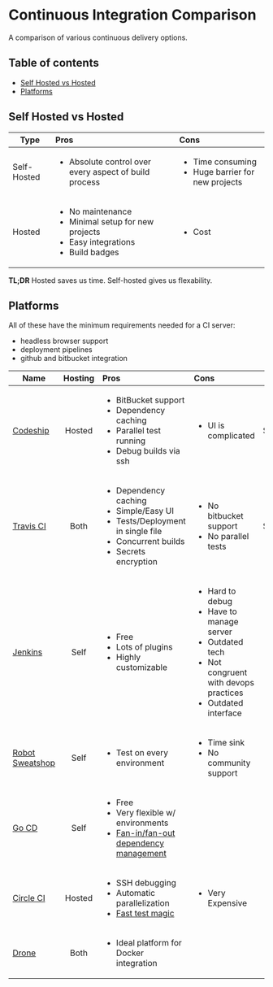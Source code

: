 # Continuous Integration Comparison

A comparison of various continuous delivery options.

## Table of contents

- [Self Hosted vs Hosted](#self-hosted-vs-hosted)
- [Platforms](#platforms)

## Self Hosted vs Hosted

| Type | Pros          | Cons  |
|------|:-------------|:-------------|
| Self-Hosted |<ul><li>Absolute control over every aspect of build process</li></ul>|<ul><li>Time consuming</li><li>Huge barrier for new projects</li></ul>|
|Hosted | <ul><li>No maintenance</li><li>Minimal setup for new projects</li><li>Easy integrations</li><li>Build badges</li></ul> | <ul><li>Cost</li></ul> |

<b>TL;DR</b> Hosted saves us time. Self-hosted gives us flexability.


## Platforms

All of these have the minimum requirements needed for a CI server:
- headless browser support
- deployment pipelines
- github and bitbucket integration


| Name | Hosting |  Pros | Cons | Price |
|------|:----------:|:-------------|:-----------|:-----:|
|[Codeship](https://codeship.com/) | Hosted |<ul><li>BitBucket support</li><li>Dependency caching</li><li>Parallel test running</li><li>Debug builds via ssh</li></ul> | <ul><li>UI is complicated</li></ul> | $199/month |
|[Travis CI](https://travis-ci.org/) | Both | <ul><li>Dependency caching</li><li>Simple/Easy UI</li><li>Tests/Deployment in single file</li><li>Concurrent builds</li><li>Secrets encryption</li></ul> | <ul><li>No bitbucket support</li><li>No parallel tests</li></ul> | $250/month |
|[Jenkins](https://jenkins-ci.org/) | Self |<ul><li>Free</li><li>Lots of plugins</li><li>Highly customizable</li></ul> | <ul><li>Hard to debug</li><li>Have to manage server</li><li>Outdated tech</li><li>Not congruent with devops practices</li><li>Outdated interface</li></ul> | Free |
|[Robot Sweatshop](https://github.com/JScott/robot_sweatshop) | Self |<ul><li>Test on every environment</li></ul> | <ul><li>Time sink</li><li>No community support</li></ul> | Free |
|[Go CD](http://www.go.cd/) | Self |<ul><li>Free</li><li>Very flexible w/ environments</li><li>[Fan-in/fan-out dependency management](http://support.thoughtworks.com/entries/22229668-Go-s-Dependency-Management)</li></ul> | | Free |
|[Circle CI](https://circleci.com/) | Hosted |<ul><li>SSH debugging</li><li>Automatic parallelization</li><li>[Fast test magic](https://circleci.com/docs/what-happens)</li></ul> | <ul><li>Very Expensive</li></ul> | $269/mo for 6 containers |
|[Drone](https://drone.io/) | Both |<ul><li>Ideal platform for Docker integration</li></ul> | | $50/month |
